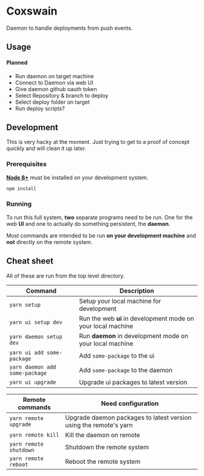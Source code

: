 # Coxswain

Daemon to handle deployments from push events.

## Usage

#### Planned

- Run daemon on target machine
- Connect to Daemon via web UI
- Give daemon github oauth token
- Select Repository & branch to deploy
- Select deploy folder on target
- Run deploy scripts?

## Development

This is very hacky at the moment.
Just trying to get to a proof of concept quickly and will clean it up later.

### Prerequisites

[**Node 8+**](https://nodejs.org/en/download) must be installed on your development system.

```bash
npm install
```

### Running

To run this full system, **two** separate programs need to be run.
One for the web **UI** and one to actually do something persistent, the **daemon**.

Most commands are intended to be run **on your development machine** and **not** directly on the remote system.

## Cheat sheet

All of these are run from the top level directory.

| Command                        | Description                                                  |
| ------------------------------ | ------------------------------------------------------------ |
| `yarn setup`                   | Setup your local machine for development                     |
| `yarn ui setup dev`            | Run the web **ui** in development mode on your local machine |
| `yarn daemon setup dev`        | Run **daemon** in development mode on your local machine     |
| `yarn ui add some-package`     | Add `some-package` to the ui                                 |
| `yarn daemon add some-package` | Add `some-package` to the daemon                             |
| `yarn ui upgrade`              | Upgrade ui packages to latest version                        |

| Remote commands        | Need configuration                                                |
| ---------------------- | ----------------------------------------------------------------- |
| `yarn remote upgrade`  | Upgrade daemon packages to latest version using the remote's yarn |
| `yarn remote kill`     | Kill the daemon on remote                                         |
| `yarn remote shutdown` | Shutdown the remote system                                        |
| `yarn remote reboot`   | Reboot the remote system                                          |
